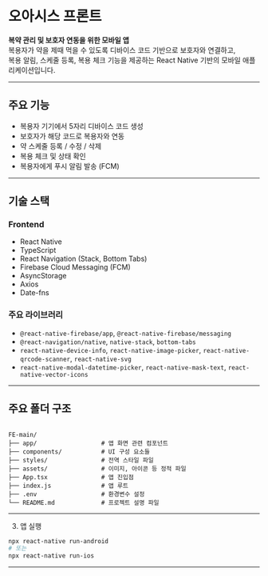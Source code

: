 # 오아시스 프론트

**복약 관리 및 보호자 연동을 위한 모바일 앱**  
복용자가 약을 제때 먹을 수 있도록 디바이스 코드 기반으로 보호자와 연결하고,  
복용 알림, 스케줄 등록, 복용 체크 기능을 제공하는 React Native 기반의 모바일 애플리케이션입니다.

---

## 주요 기능

- 복용자 기기에서 5자리 디바이스 코드 생성
- 보호자가 해당 코드로 복용자와 연동
- 약 스케줄 등록 / 수정 / 삭제
- 복용 체크 및 상태 확인
- 복용자에게 푸시 알림 발송 (FCM)

---

## 기술 스택

### Frontend

- React Native
- TypeScript
- React Navigation (Stack, Bottom Tabs)
- Firebase Cloud Messaging (FCM)
- AsyncStorage
- Axios
- Date-fns

### 주요 라이브러리

- `@react-native-firebase/app`, `@react-native-firebase/messaging`
- `@react-navigation/native`, `native-stack`, `bottom-tabs`
- `react-native-device-info`, `react-native-image-picker`, `react-native-qrcode-scanner`, `react-native-svg`
- `react-native-modal-datetime-picker`, `react-native-mask-text`, `react-native-vector-icons`

---

## 주요 폴더 구조

```

FE-main/
├── app/                  # 앱 화면 관련 컴포넌트
├── components/           # UI 구성 요소들
├── styles/               # 전역 스타일 파일
├── assets/               # 이미지, 아이콘 등 정적 파일
├── App.tsx               # 앱 진입점
├── index.js              # 앱 루트
├── .env                  # 환경변수 설정
└── README.md             # 프로젝트 설명 파일

```

---

3. 앱 실행

```bash
npx react-native run-android
# 또는
npx react-native run-ios
```

---
